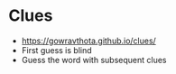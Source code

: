 # Clues
- https://gowravthota.github.io/clues/
- First guess is blind
- Guess the word with subsequent clues
